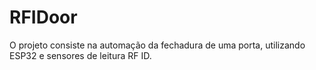 # RFIDoor

O projeto consiste na automação da fechadura de uma porta, utilizando ESP32 e sensores de leitura RF ID.
